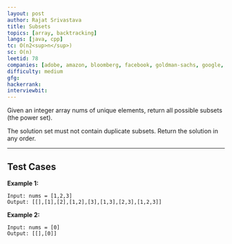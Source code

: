 ```yaml
---
layout: post
author: Rajat Srivastava
title: Subsets
topics: [array, backtracking]
langs: [java, cpp]
tc: O(n2<sup>n</sup>)
sc: O(n)
leetid: 78
companies: [adobe, amazon, bloomberg, facebook, goldman-sachs, google, twitter]
difficulty: medium
gfg: 
hackerrank: 
interviewbit: 
---
```


Given an integer array nums of unique elements, return all possible subsets (the power set).

The solution set must not contain duplicate subsets. Return the solution in any order.

---

## Test Cases

**Example 1:** 
```
Input: nums = [1,2,3]
Output: [[],[1],[2],[1,2],[3],[1,3],[2,3],[1,2,3]]
```

**Example 2:** 
```
Input: nums = [0]
Output: [[],[0]]
```